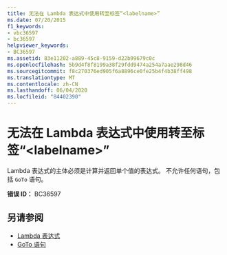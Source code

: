 ```yaml
---
title: 无法在 Lambda 表达式中使用转至标签“<labelname>”
ms.date: 07/20/2015
f1_keywords:
- vbc36597
- bc36597
helpviewer_keywords:
- BC36597
ms.assetid: 83e11202-a889-45c8-9159-d22b99679c0c
ms.openlocfilehash: 5b9d4f8f8199a38f29fdd9474a254a7aae298d46
ms.sourcegitcommit: f8c270376ed905f6a8896ce0fe25b4f4b38ff498
ms.translationtype: MT
ms.contentlocale: zh-CN
ms.lasthandoff: 06/04/2020
ms.locfileid: "84402390"
---
```

# <a name="goto-to-label-labelname-cannot-be-used-within-lambda-expressions"></a>无法在 Lambda 表达式中使用转至标签“\<labelname>”
Lambda 表达式的主体必须是计算并返回单个值的表达式。 不允许任何语句，包括 `GoTo` 语句。  
  
 **错误 ID：** BC36597  
  
## <a name="see-also"></a>另请参阅

- [Lambda 表达式](../programming-guide/language-features/procedures/lambda-expressions.md)
- [GoTo 语句](../language-reference/statements/goto-statement.md)
